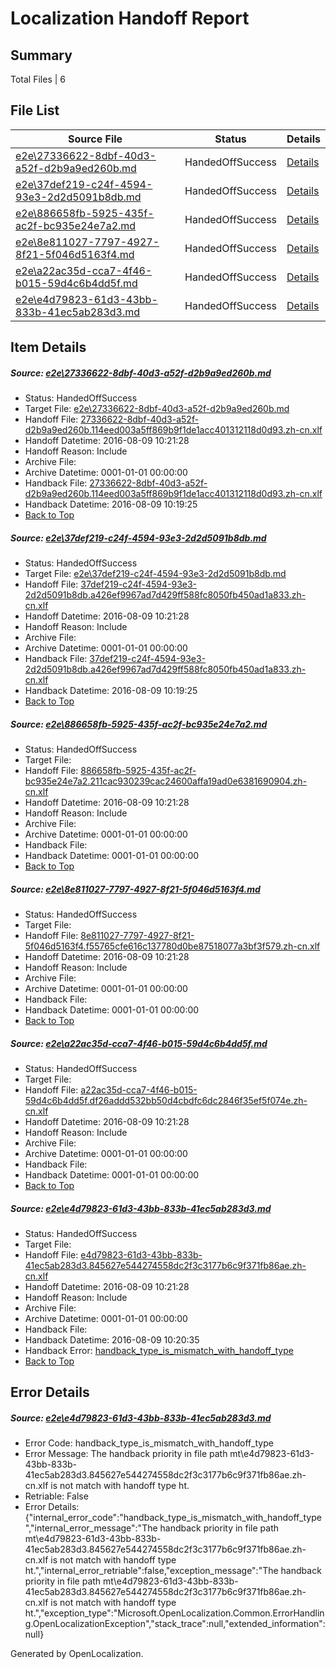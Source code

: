 # <a name='report-top'></a> Localization Handoff Report

## Summary
 Total Files | 6

## File List
 Source File | Status | Details 
 ----------- | ------ | ------- 
 [e2e\27336622-8dbf-40d3-a52f-d2b9a9ed260b.md](https://github.com/OpenLocalizationTestOrg/oltest/blob/e52445b6f96b4c1b0d734582d065a5469fea2090/e2e/27336622-8dbf-40d3-a52f-d2b9a9ed260b.md) | HandedOffSuccess | [Details](#045e16b1b0df3c8bf2ebdf545cb6b75ac312e2721)
 [e2e\37def219-c24f-4594-93e3-2d2d5091b8db.md](https://github.com/OpenLocalizationTestOrg/oltest/blob/ddc8f5697c12acedefa04891349a26c9b995f423/e2e/37def219-c24f-4594-93e3-2d2d5091b8db.md) | HandedOffSuccess | [Details](#f17803d0851ef56e7263caf3b605a6e4df8ddabb3)
 [e2e\886658fb-5925-435f-ac2f-bc935e24e7a2.md](https://github.com/OpenLocalizationTestOrg/oltest/blob/84763d4a87374cdca2c28256a75d7c53467d1ddd/e2e/886658fb-5925-435f-ac2f-bc935e24e7a2.md) | HandedOffSuccess | [Details](#fbfd83499ce30c5290241e862dbf4fbdaf9f57334)
 [e2e\8e811027-7797-4927-8f21-5f046d5163f4.md](https://github.com/OpenLocalizationTestOrg/oltest/blob/786d5f2bdafef593651130dc48dffab1d1df8149/e2e/8e811027-7797-4927-8f21-5f046d5163f4.md) | HandedOffSuccess | [Details](#b654c8334bf1f022a7ae061a869e0191ee605b2f5)
 [e2e\a22ac35d-cca7-4f46-b015-59d4c6b4dd5f.md](https://github.com/OpenLocalizationTestOrg/oltest/blob/84763d4a87374cdca2c28256a75d7c53467d1ddd/e2e/a22ac35d-cca7-4f46-b015-59d4c6b4dd5f.md) | HandedOffSuccess | [Details](#ba05a488ea040f376ae371032ee93b4d1ea9fc766)
 [e2e\e4d79823-61d3-43bb-833b-41ec5ab283d3.md](https://github.com/OpenLocalizationTestOrg/oltest/blob/f63acdea63d7c8dce81c23e8cffb34b5c3c574a1/e2e/e4d79823-61d3-43bb-833b-41ec5ab283d3.md) | HandedOffSuccess | [Details](#7734d508ac085a8b0d50a64a4f8b75a28c9c58588)

## Item Details
##### <a name='045e16b1b0df3c8bf2ebdf545cb6b75ac312e2721'></a> Source: [e2e\27336622-8dbf-40d3-a52f-d2b9a9ed260b.md](https://github.com/OpenLocalizationTestOrg/oltest/blob/e52445b6f96b4c1b0d734582d065a5469fea2090/e2e/27336622-8dbf-40d3-a52f-d2b9a9ed260b.md)
* Status: HandedOffSuccess
* Target File: [e2e\27336622-8dbf-40d3-a52f-d2b9a9ed260b.md](https://github.com/OpenLocalizationTestOrg/ol-test-zhcn/blob/91c406907ef9935afa02fe6fee86a3bdb46514ee/e2e/27336622-8dbf-40d3-a52f-d2b9a9ed260b.md)
* Handoff File: [27336622-8dbf-40d3-a52f-d2b9a9ed260b.114eed003a5ff869b9f1de1acc401312118d0d93.zh-cn.xlf](https://github.com/OpenLocalizationTestOrg/olhandoff-e2e/blob/e0fe6393369f33fcd94d41903d58510e71138ed7/ol-handoff/OpenLocalizationTestOrg/ol-test-zhcn/ci/27336622-8dbf-40d3-a52f-d2b9a9ed260b.114eed003a5ff869b9f1de1acc401312118d0d93.zh-cn.xlf)
* Handoff Datetime: 2016-08-09 10:21:28
* Handoff Reason: Include
* Archive File: 
* Archive Datetime: 0001-01-01 00:00:00
* Handback File: [27336622-8dbf-40d3-a52f-d2b9a9ed260b.114eed003a5ff869b9f1de1acc401312118d0d93.zh-cn.xlf](https://github.com/OpenLocalizationTestOrg/olhandback-e2e/blob/34571b7be24eecec07a23d718238a9781e107f1d/ol-handback/OpenLocalizationTestOrg/ol-test-zhcn/ci/mt/27336622-8dbf-40d3-a52f-d2b9a9ed260b.114eed003a5ff869b9f1de1acc401312118d0d93.zh-cn.xlf)
* Handback Datetime: 2016-08-09 10:19:25
* [Back to Top](#report-top)

##### <a name='f17803d0851ef56e7263caf3b605a6e4df8ddabb3'></a> Source: [e2e\37def219-c24f-4594-93e3-2d2d5091b8db.md](https://github.com/OpenLocalizationTestOrg/oltest/blob/ddc8f5697c12acedefa04891349a26c9b995f423/e2e/37def219-c24f-4594-93e3-2d2d5091b8db.md)
* Status: HandedOffSuccess
* Target File: [e2e\37def219-c24f-4594-93e3-2d2d5091b8db.md](https://github.com/OpenLocalizationTestOrg/ol-test-zhcn/blob/91c406907ef9935afa02fe6fee86a3bdb46514ee/e2e/37def219-c24f-4594-93e3-2d2d5091b8db.md)
* Handoff File: [37def219-c24f-4594-93e3-2d2d5091b8db.a426ef9967ad7d429ff588fc8050fb450ad1a833.zh-cn.xlf](https://github.com/OpenLocalizationTestOrg/olhandoff-e2e/blob/e0fe6393369f33fcd94d41903d58510e71138ed7/ol-handoff/OpenLocalizationTestOrg/ol-test-zhcn/ci/37def219-c24f-4594-93e3-2d2d5091b8db.a426ef9967ad7d429ff588fc8050fb450ad1a833.zh-cn.xlf)
* Handoff Datetime: 2016-08-09 10:21:28
* Handoff Reason: Include
* Archive File: 
* Archive Datetime: 0001-01-01 00:00:00
* Handback File: [37def219-c24f-4594-93e3-2d2d5091b8db.a426ef9967ad7d429ff588fc8050fb450ad1a833.zh-cn.xlf](https://github.com/OpenLocalizationTestOrg/olhandback-e2e/blob/34571b7be24eecec07a23d718238a9781e107f1d/ol-handback/OpenLocalizationTestOrg/ol-test-zhcn/ci/mt/37def219-c24f-4594-93e3-2d2d5091b8db.a426ef9967ad7d429ff588fc8050fb450ad1a833.zh-cn.xlf)
* Handback Datetime: 2016-08-09 10:19:25
* [Back to Top](#report-top)

##### <a name='fbfd83499ce30c5290241e862dbf4fbdaf9f57334'></a> Source: [e2e\886658fb-5925-435f-ac2f-bc935e24e7a2.md](https://github.com/OpenLocalizationTestOrg/oltest/blob/84763d4a87374cdca2c28256a75d7c53467d1ddd/e2e/886658fb-5925-435f-ac2f-bc935e24e7a2.md)
* Status: HandedOffSuccess
* Target File: 
* Handoff File: [886658fb-5925-435f-ac2f-bc935e24e7a2.211cac930239cac24600affa19ad0e6381690904.zh-cn.xlf](https://github.com/OpenLocalizationTestOrg/olhandoff-e2e/blob/e0fe6393369f33fcd94d41903d58510e71138ed7/ol-handoff/OpenLocalizationTestOrg/ol-test-zhcn/ci/886658fb-5925-435f-ac2f-bc935e24e7a2.211cac930239cac24600affa19ad0e6381690904.zh-cn.xlf)
* Handoff Datetime: 2016-08-09 10:21:28
* Handoff Reason: Include
* Archive File: 
* Archive Datetime: 0001-01-01 00:00:00
* Handback File: 
* Handback Datetime: 0001-01-01 00:00:00
* [Back to Top](#report-top)

##### <a name='b654c8334bf1f022a7ae061a869e0191ee605b2f5'></a> Source: [e2e\8e811027-7797-4927-8f21-5f046d5163f4.md](https://github.com/OpenLocalizationTestOrg/oltest/blob/786d5f2bdafef593651130dc48dffab1d1df8149/e2e/8e811027-7797-4927-8f21-5f046d5163f4.md)
* Status: HandedOffSuccess
* Target File: 
* Handoff File: [8e811027-7797-4927-8f21-5f046d5163f4.f55765cfe616c137780d0be87518077a3bf3f579.zh-cn.xlf](https://github.com/OpenLocalizationTestOrg/olhandoff-e2e/blob/e0fe6393369f33fcd94d41903d58510e71138ed7/ol-handoff/OpenLocalizationTestOrg/ol-test-zhcn/ci/8e811027-7797-4927-8f21-5f046d5163f4.f55765cfe616c137780d0be87518077a3bf3f579.zh-cn.xlf)
* Handoff Datetime: 2016-08-09 10:21:28
* Handoff Reason: Include
* Archive File: 
* Archive Datetime: 0001-01-01 00:00:00
* Handback File: 
* Handback Datetime: 0001-01-01 00:00:00
* [Back to Top](#report-top)

##### <a name='ba05a488ea040f376ae371032ee93b4d1ea9fc766'></a> Source: [e2e\a22ac35d-cca7-4f46-b015-59d4c6b4dd5f.md](https://github.com/OpenLocalizationTestOrg/oltest/blob/84763d4a87374cdca2c28256a75d7c53467d1ddd/e2e/a22ac35d-cca7-4f46-b015-59d4c6b4dd5f.md)
* Status: HandedOffSuccess
* Target File: 
* Handoff File: [a22ac35d-cca7-4f46-b015-59d4c6b4dd5f.df26addd532bb50d4cbdfc6dc2846f35ef5f074e.zh-cn.xlf](https://github.com/OpenLocalizationTestOrg/olhandoff-e2e/blob/e0fe6393369f33fcd94d41903d58510e71138ed7/ol-handoff/OpenLocalizationTestOrg/ol-test-zhcn/ci/a22ac35d-cca7-4f46-b015-59d4c6b4dd5f.df26addd532bb50d4cbdfc6dc2846f35ef5f074e.zh-cn.xlf)
* Handoff Datetime: 2016-08-09 10:21:28
* Handoff Reason: Include
* Archive File: 
* Archive Datetime: 0001-01-01 00:00:00
* Handback File: 
* Handback Datetime: 0001-01-01 00:00:00
* [Back to Top](#report-top)

##### <a name='7734d508ac085a8b0d50a64a4f8b75a28c9c58588'></a> Source: [e2e\e4d79823-61d3-43bb-833b-41ec5ab283d3.md](https://github.com/OpenLocalizationTestOrg/oltest/blob/f63acdea63d7c8dce81c23e8cffb34b5c3c574a1/e2e/e4d79823-61d3-43bb-833b-41ec5ab283d3.md)
* Status: HandedOffSuccess
* Target File: 
* Handoff File: [e4d79823-61d3-43bb-833b-41ec5ab283d3.845627e544274558dc2f3c3177b6c9f371fb86ae.zh-cn.xlf](https://github.com/OpenLocalizationTestOrg/olhandoff-e2e/blob/e0fe6393369f33fcd94d41903d58510e71138ed7/ol-handoff/OpenLocalizationTestOrg/ol-test-zhcn/ci/e4d79823-61d3-43bb-833b-41ec5ab283d3.845627e544274558dc2f3c3177b6c9f371fb86ae.zh-cn.xlf)
* Handoff Datetime: 2016-08-09 10:21:28
* Handoff Reason: Include
* Archive File: 
* Archive Datetime: 0001-01-01 00:00:00
* Handback File: 
* Handback Datetime: 2016-08-09 10:20:35
* Handback Error: [handback_type_is_mismatch_with_handoff_type](#7734d508ac085a8b0d50a64a4f8b75a28c9c58588handback_type_is_mismatch_with_handoff_type)
* [Back to Top](#report-top)


## Error Details
##### <a name='7734d508ac085a8b0d50a64a4f8b75a28c9c58588handback_type_is_mismatch_with_handoff_type'></a> Source: [e2e\e4d79823-61d3-43bb-833b-41ec5ab283d3.md](#7734d508ac085a8b0d50a64a4f8b75a28c9c58588)
* Error Code: handback_type_is_mismatch_with_handoff_type
* Error Message: The handback priority in file path mt\e4d79823-61d3-43bb-833b-41ec5ab283d3.845627e544274558dc2f3c3177b6c9f371fb86ae.zh-cn.xlf is not match with handoff type ht.
* Retriable: False
* Error Details: {"internal_error_code":"handback_type_is_mismatch_with_handoff_type","internal_error_message":"The handback priority in file path mt\\e4d79823-61d3-43bb-833b-41ec5ab283d3.845627e544274558dc2f3c3177b6c9f371fb86ae.zh-cn.xlf is not match with handoff type ht.","internal_error_retriable":false,"exception_message":"The handback priority in file path mt\\e4d79823-61d3-43bb-833b-41ec5ab283d3.845627e544274558dc2f3c3177b6c9f371fb86ae.zh-cn.xlf is not match with handoff type ht.","exception_type":"Microsoft.OpenLocalization.Common.ErrorHandling.OpenLocalizationException","stack_trace":null,"extended_information":null}


Generated by OpenLocalization.
